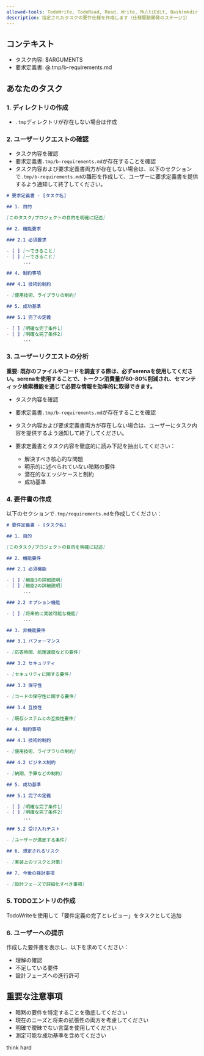```yaml
---
allowed-tools: TodoWrite, TodoRead, Read, Write, MultiEdit, Bash(mkdir:*), mcp__serena__find_file, mcp__serena__find_symbol, mcp__serena__list_memories, mcp__serena__search_for_pattern
description: 指定されたタスクの要件仕様を作成します（仕様駆動開発のステージ1）
---
```


## コンテキスト

- タスク内容: $ARGUMENTS
- 要求定義書: @.tmp/b-requirements.md

## あなたのタスク

### 1. ディレクトリの作成

- `.tmp`ディレクトリが存在しない場合は作成

### 2. ユーザーリクエストの確認

- タスク内容を確認
- 要求定義書`.tmp/b-requirements.md`が存在することを確認
- タスク内容および要求定義書両方が存在しない場合は、以下のセクションで`.tmp/b-requirements.md`の雛形を作成して、ユーザーに要求定義書を提供するよう通知して終了してください。

```markdown
# 要求定義書 - [タスク名]

## 1. 目的

[このタスク/プロジェクトの目的を明確に記述]

## 2. 機能要求

### 2.1 必須要求

- [ ] [〜できること]
- [ ] [〜できること]
      ...

## 4. 制約事項

### 4.1 技術的制約

- [使用技術、ライブラリの制約]

## 5. 成功基準

### 5.1 完了の定義

- [ ] [明確な完了条件1]
- [ ] [明確な完了条件2]
      ...

```


### 3. ユーザーリクエストの分析

**重要: 既存のファイルやコードを調査する際は、必ずserenaを使用してください。serenaを使用することで、トークン消費量が60-80%削減され、セマンティック検索機能を通じて必要な情報を効率的に取得できます。**

- タスク内容を確認
- 要求定義書`.tmp/b-requirements.md`が存在することを確認
- タスク内容および要求定義書両方が存在しない場合は、ユーザーにタスク内容を提供するよう通知して終了してください。

- 要求定義書とタスク内容を徹底的に読み下記を抽出してください：
  - 解決すべき核心的な問題
  - 明示的に述べられていない暗黙の要件
  - 潜在的なエッジケースと制約
  - 成功基準

### 4. 要件書の作成

以下のセクションで`.tmp/requirements.md`を作成してください：

```markdown
# 要件定義書 - [タスク名]

## 1. 目的

[このタスク/プロジェクトの目的を明確に記述]

## 2. 機能要件

### 2.1 必須機能

- [ ] [機能1の詳細説明]
- [ ] [機能2の詳細説明]
      ...

### 2.2 オプション機能

- [ ] [将来的に実装可能な機能]
      ...

## 3. 非機能要件

### 3.1 パフォーマンス

- [応答時間、処理速度などの要件]

### 3.2 セキュリティ

- [セキュリティに関する要件]

### 3.3 保守性

- [コードの保守性に関する要件]

### 3.4 互換性

- [既存システムとの互換性要件]

## 4. 制約事項

### 4.1 技術的制約

- [使用技術、ライブラリの制約]

### 4.2 ビジネス制約

- [納期、予算などの制約]

## 5. 成功基準

### 5.1 完了の定義

- [ ] [明確な完了条件1]
- [ ] [明確な完了条件2]
      ...

### 5.2 受け入れテスト

- [ユーザーが満足する条件]

## 6. 想定されるリスク

- [実装上のリスクと対策]

## 7. 今後の検討事項

- [設計フェーズで詳細化すべき事項]
```

### 5. TODOエントリの作成

TodoWriteを使用して「要件定義の完了とレビュー」をタスクとして追加

### 6. ユーザーへの提示

作成した要件書を表示し、以下を求めてください：

- 理解の確認
- 不足している要件
- 設計フェーズへの進行許可

## 重要な注意事項

- 暗黙の要件を特定することを徹底してください
- 現在のニーズと将来の拡張性の両方を考慮してください
- 明確で曖昧でない言葉を使用してください
- 測定可能な成功基準を含めてください

think hard
